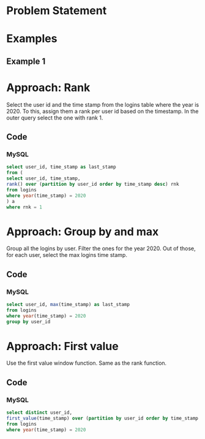 # Problem Statement

# Examples
## Example 1

# Approach: Rank
Select the user id and the time stamp from the logins table where the year is 2020. To this, assign them a rank per user id based on the timestamp.
In the outer query select the one with rank 1.
## Code
### MySQL
```sql
select user_id, time_stamp as last_stamp
from (
select user_id, time_stamp,
rank() over (partition by user_id order by time_stamp desc) rnk
from logins
where year(time_stamp) = 2020
) a
where rnk = 1
```
# Approach: Group by and max
Group all the logins by user. Filter the ones for the year 2020.
Out of those, for each user, select the max logins time stamp.
## Code
### MySQL
```sql
select user_id, max(time_stamp) as last_stamp
from logins
where year(time_stamp) = 2020
group by user_id
```
# Approach: First value
Use the first value window function.
Same as the rank function.
## Code
### MySQL
```sql
select distinct user_id,
first_value(time_stamp) over (partition by user_id order by time_stamp desc) as last_stamp
from logins
where year(time_stamp) = 2020
```
